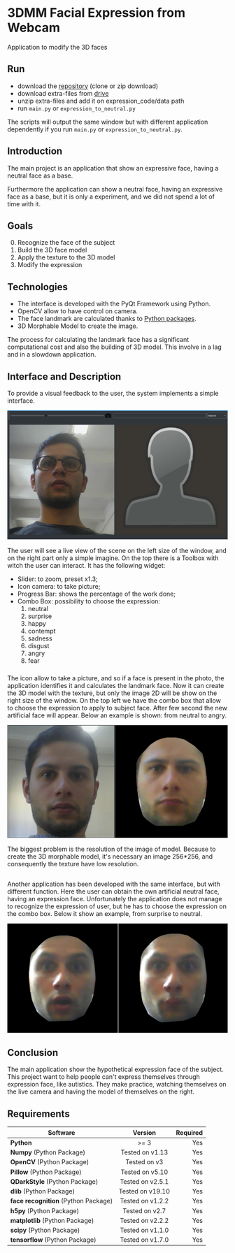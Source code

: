 # 3DMM Facial Expression from Webcam
Application to modify the 3D faces

## Run
- download the [repository](https://github.com/AlessandroSoci/3DMM-Facial-Expression-from-Webcam.git) (clone or zip download)
- download extra-files from [drive](https://drive.google.com/drive/u/1/folders/1W5UEDR_ovW8lOFOL3H3gR1e97cARGCBh)
- unzip extra-files and add it on expression_code/data path
- run `main.py` or `expression_to_neutral.py`

The scripts will output the same window but with different application dependently if you run `main.py` or `expression_to_neutral.py`.

## Introduction
The main project is an application that show an expressive face, having a neutral face as a base. 

Furthermore the application can show a neutral face, having an expressive face as a base, but it is only a experiment,
and we did not spend a lot of time with it.

## Goals
0. Recognize the face of the subject
1. Build the 3D face model
2. Apply the texture to the 3D model
3. Modify the expression

## Technologies
- The interface is developed with the PyQt Framework using Python.
- OpenCV allow to have control on camera.
- The face landmark are calculated thanks to [Python packages](https://github.com/ageitgey/face_recognition).
- 3D Morphable Model to create the image.

The process for calculating the landmark face has a significant computational cost and also the building of 3D model.
This involve in a lag and in a slowdown application.

## Interface and Description
To provide a visual feedback to the user, the system implements a simple interface.

![Interfaccia_3DMM.png](./images/Interfaccia_3DMM.PNG)

The user will see a live view of the scene on the left size of the window, and on the right part only a simple imagine.
On the top there is a Toolbox with witch the user can interact. It has the following widget:
- Slider: to zoom, preset x1.3;
- Icon camera: to take picture;
- Progress Bar: shows the percentage of the work done;
- Combo Box: possibility to choose the expression:
    1. neutral
    2. surprise
    3. happy
    4. contempt
    5. sadness
    6. disgust
    7. angry
    8. fear

###
The icon allow to take a picture, and so if a face is present in the photo, the application identifies it and calculates
the landmark face. Now it can create the 3D model with the texture, but only the image 2D will be show on the right size
of the window. On the top left we have the combo box that allow to choose the expression to apply to subject face.
After few second the new artificial face will appear.
Below an example is shown: from neutral to angry.
 
 ![neutral_angry.png](./images/Angry_3DMM.PNG)


The biggest problem is the resolution of the image of model. Because to create the 3D morphable model, it's necessary an
image 256*256, and consequently the texture have low resolution.

##
Another application has been developed with the same interface, but with different function. Here the user can obtain
the own artificial neutral face, having an expression face. Unfortunately the application does not manage to recognize
the expression of user, but he has to choose the expression on the combo box. Below it show an example, from surprise to neutral.

![surprise_neutral.png](./images/face_surprise.PNG)

## Conclusion

The main application show the hypothetical expression face of the subject. This project want to help people can't
express themselves through expression face, like autistics. They make practice, watching themselves on the
live camera and having the model of themselves on the right.

## Requirements

| Software                                                    | Version        | Required |
| ------------------------------------------------------------|:--------------:| --------:|
| **Python**                                                  |     >= 3       |    Yes   |
| **Numpy** (Python Package)                                  |Tested on v1.13 |    Yes   |
| **OpenCV** (Python Package)                                 |Tested on v3    |    Yes   |
| **Pillow** (Python Package)                                 |Tested on v5.10 |    Yes   |
| **QDarkStyle** (Python Package)                             |Tested on v2.5.1|    Yes   |
| **dlib** (Python Package)                                   |Tested on v19.10|    Yes   |
| **face recognition** (Python Package)                       |Tested on v1.2.2|    Yes   |
| **h5py** (Python Package)                                   |Tested on v2.7  |    Yes   |
| **matplotlib** (Python Package)                             |Tested on v2.2.2|    Yes   |
| **scipy** (Python Package)                                  |Tested on v1.1.0|    Yes   |
| **tensorflow** (Python Package)                             |Tested on v1.7.0|    Yes   |
